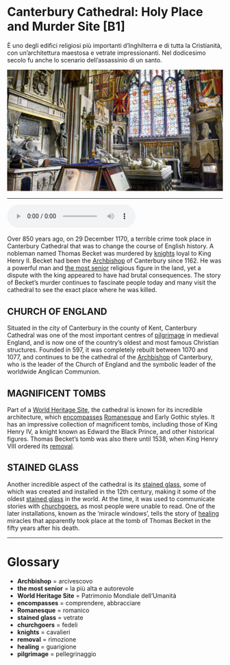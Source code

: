 # Canterbury Cathedral: Holy Place and Murder Site   [B1]

È uno degli edifici religiosi più importanti d’Inghilterra e di tutta la Cristianità, con un’architettura maestosa e vetrate impressionanti. Nel dodicesimo secolo fu anche lo scenario dell’assassinio di un santo.

![](Canterbury%20Cathedral%20Holy%20Place%20and%20Murder%20Site.jpg)

--------------

<div>
<audio controls autoplay>
    <source src="https://raw.githubusercontent.com/dartie/speakup/main/2023-06/Canterbury%20Cathedral%20Holy%20Place%20and%20Murder%20Site.mp3" type="audio/mpeg">
</audio>
</div>


Over 850 years ago, on 29 December 1170, a terrible crime took place in Canterbury Cathedral that was to change the course of English history. A nobleman named Thomas Becket was murdered by [knights](## "cavalieri") loyal to King Henry II. Becket had been the [Archbishop](## "arcivescovo") of Canterbury since 1162. He was a powerful man and [the most senior](## "la più alta e autorevole") religious figure in the land, yet a dispute with the king appeared to have had brutal consequences. The story of Becket’s murder continues to fascinate people today and many visit the cathedral to see the exact place where he was killed.

## CHURCH OF ENGLAND 
Situated in the city of Canterbury in the county of Kent, Canterbury Cathedral was one of the most important centres of [pilgrimage](## "pellegrinaggio") in medieval England, and is now one of the country’s oldest and most famous Christian structures. Founded in 597, it was completely rebuilt between 1070 and 1077, and continues to be the cathedral of the [Archbishop](## "arcivescovo") of Canterbury, who is the leader of the Church of England and the symbolic leader of the worldwide Anglican Communion.

## MAGNIFICENT TOMBS
Part of a [World Heritage Site](## "Patrimonio Mondiale dell’Umanità"), the cathedral is known for its incredible architecture, which [encompasses](## "comprendere, abbracciare") [Romanesque](## "romanico") and Early Gothic styles. It has an impressive collection of magnificent tombs, including those of King Henry IV, a knight known as Edward the Black Prince, and other historical figures. Thomas Becket’s tomb was also there until 1538, when King Henry VIII ordered its [removal](## "rimozione").

## STAINED GLASS
Another incredible aspect of the cathedral is its [stained glass](## "vetrate"), some of which was created and installed in the 12th century, making it some of the oldest [stained glass](## "vetrate") in the world. At the time, it was used to communicate stories with [churchgoers](## "fedeli"), as most people were unable to read. One of the later installations, known as the ‘miracle windows’, tells the story of [healing](## "guarigione") miracles that apparently took place at the tomb of Thomas Becket in the fifty years after his death. 

--------------

<div style = "display:block; clear:both; page-break-after:always;"></div>

# Glossary
* **Archbishop** = arcivescovo
* **the most senior** = la più alta e autorevole
* **World Heritage Site** = Patrimonio Mondiale dell’Umanità
* **encompasses** = comprendere, abbracciare
* **Romanesque** = romanico
* **stained glass** = vetrate
* **churchgoers** = fedeli
* **knights** = cavalieri
* **removal** = rimozione
* **healing** = guarigione
* **pilgrimage** = pellegrinaggio
